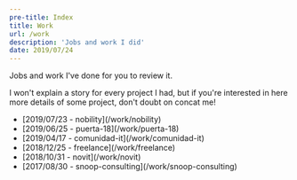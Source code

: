 ```yaml
---
pre-title: Index
title: Work
url: /work
description: 'Jobs and work I did'
date: 2019/07/24
---
```


Jobs and work I've done for you to review it.

I won't explain a story for every project I had, but if you're interested in here more details of some project, don't doubt on concat me!

<nav id="file">
	<ul>
		<li>[2019/07/23 - nobility](/work/nobility)</li>
		<li>[2019/06/25 - puerta-18](/work/puerta-18)</li>
		<li>[2019/04/17 - comunidad-it](/work/comunidad-it)</li>
		<li>[2018/12/25 - freelance](/work/freelance)</li>
		<li>[2018/10/31 - novit](/work/novit)</li>
		<li>[2017/08/30 - snoop-consulting](/work/snoop-consulting)</li>
	</ul>
</nav>


